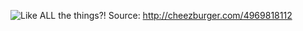 

![Like ALL the things?!](https://raw.github.com/converspace/likeALLthethings/master/assets/images/likeALLthethings.jpg)
Source: http://cheezburger.com/4969818112